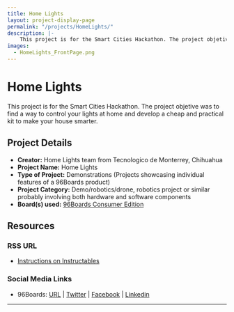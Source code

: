 ```yaml
---
title: Home Lights
layout: project-display-page
permalink: "/projects/HomeLights/"
description: |-
    This project is for the Smart Cities Hackathon. The project objetive was to find a way to control your lights at home and develop a cheap and practical kit to make your house smarter.
images:
  - HomeLights_FrontPage.png
---
```

# Home Lights

This project is for the Smart Cities Hackathon. The project objetive was to find a way to control your lights at home and develop a cheap and practical kit to make your house smarter.

## Project Details

- **Creator:** Home Lights team from Tecnologico de Monterrey, Chihuahua
- **Project Name:** Home Lights
- **Type of Project:** Demonstrations (Projects showcasing individual features of a 96Boards product)
- **Project Category:** Demo/robotics/drone, robotics project or similar probably involving both hardware and software components
- **Board(s) used:** [96Boards Consumer Edition](https://www.96boards.org/products/ce/)

## Resources

### RSS URL

- [Instructions on Instructables](http://www.instructables.com/id/Home-Lights/)

### Social Media Links

- 96Boards: [URL](https://www.96boards.org/) &#124; [Twitter](https://twitter.com/96boards) &#124; [Facebook](https://www.facebook.com/96Boards) &#124; [Linkedin](https://www.linkedin.com/showcase/6637095/)


***
